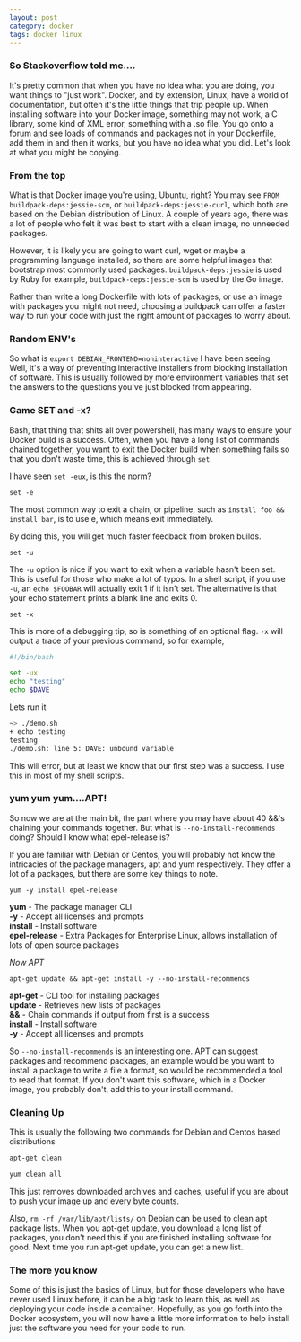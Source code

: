 ```yaml
---
layout: post
category: docker
tags: docker linux
---
```


### So Stackoverflow told me....

It's pretty common that when you have no idea what you are doing, you want things to "just work".  Docker, and by extension, Linux, have a world of documentation, but often it's the little things that trip people up.  When installing software into your Docker image, something may not work, a C library, some kind of XML error, something with a .so file.  You go onto a forum and see loads of commands and packages not in your Dockerfile, add them in and then it works, but you have no idea what you did.   Let's look at what you might be copying.

### From the top

What is that Docker image you're using, Ubuntu, right? You may see `FROM buildpack-deps:jessie-scm`, or `buildpack-deps:jessie-curl`, which both are based on the Debian distribution of Linux.  A couple of years ago, there was a lot of people who felt it was best to start with a clean image, no unneeded packages.

However, it is likely you are going to want curl, wget or maybe a programming language installed, so there are some helpful images that bootstrap most commonly used packages.  `buildpack-deps:jessie` is used by Ruby for example, `buildpack-deps:jessie-scm` is used by the Go image.  

Rather than write a long Dockerfile with lots of packages, or use an image with packages you might not need, choosing a buildpack can offer a faster way to run your code with just the right amount of packages to worry about.

### Random ENV's

So what is `export DEBIAN_FRONTEND=noninteractive` I have been seeing.  Well, it's a way of preventing interactive installers from blocking installation of software.  This is usually followed by more environment variables that set the answers to the questions you've just blocked from appearing.

### Game SET and -x?

Bash, that thing that shits all over powershell, has many ways to ensure your Docker build is a success.  Often, when you have a long list of commands chained together, you want to exit the Docker build when something fails so that you don't waste time, this is achieved through `set`.

I have seen `set -eux`, is this the norm?  

```
set -e
```

The most common way to exit a chain, or pipeline, such as `install foo && install bar`, is to use e, which means exit immediately.

By doing this, you will get much faster feedback from broken builds.

```
set -u
```

The `-u` option is nice if you want to exit when a variable hasn't been set.  This is useful for those who make a lot of typos.  In a shell script, if you use `-u`, an `echo $FOOBAR` will actually exit 1 if it isn't set.  The alternative is that your echo statement prints a blank line and exits 0.

```
set -x
```

This is more of a debugging tip, so is something of an optional flag.  `-x` will output a trace of your previous command, so for example,

```bash
#!/bin/bash

set -ux
echo "testing"
echo $DAVE
```
Lets run it
```sh
~> ./demo.sh
+ echo testing
testing
./demo.sh: line 5: DAVE: unbound variable
```

This will error, but at least we know that our first step was a success.  I use this in most of my shell scripts.

### yum yum yum....APT!

So now we are at the main bit, the part where you may have about 40 &&'s chaining your commands together.  But what is `--no-install-recommends` doing?  Should I know what epel-release is?

If you are familiar with Debian or Centos, you will probably not know the intricacies of the package managers, apt and yum respectively.  They offer a lot of a packages, but there are some key things to note.

```
yum -y install epel-release
```
**yum** - The package manager CLI  
**-y** - Accept all licenses and prompts  
**install** - Install software  
**epel-release** - Extra Packages for Enterprise Linux, allows installation of lots of open source packages  


_Now APT_

```
apt-get update && apt-get install -y --no-install-recommends
```

**apt-get** - CLI tool for installing packages  
**update** - Retrieves new lists of packages  
**&&** - Chain commands if output from first is a success  
**install** - Install software  
**-y** - Accept all licenses and prompts  

So `--no-install-recommends` is an interesting one.  APT can suggest packages and recommend packages, an example would be you want to install a package to write a file a format, so would be recommended a tool to read that format.  If you don't want this software, which in a Docker image, you probably don't, add this to your install command.

### Cleaning Up

This is usually the following two commands for Debian and Centos based distributions

```sh
apt-get clean

yum clean all
```
This just removes downloaded archives and caches, useful if you are about to push your image up and every byte counts.

Also, `rm -rf /var/lib/apt/lists/` on Debian can be used to clean apt package lists.  When you apt-get update, you download a long list of packages, you don't need this if you are finished installing software for good.  Next time you run apt-get update, you can get a new list.


### The more you know

Some of this is just the basics of Linux, but for those developers who have never used Linux before, it can be a big task to learn this, as well as deploying your code inside a container.  Hopefully, as you go forth into the Docker ecosystem, you will now have a little more information to help install just the software you need for your code to run.
